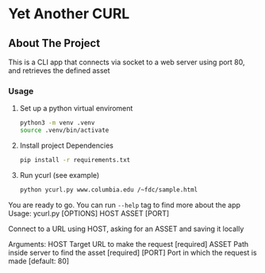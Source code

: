# Yet Another CURL

## About The Project

This is a CLI app that connects via socket to a web server using port 80, and retrieves the defined asset

### Usage
1. Set up a python virtual enviroment
    ```sh
    python3 -m venv .venv
    source .venv/bin/activate
    ```
2. Install project Dependencies
    ```sh
    pip install -r requirements.txt
    ```
2. Run ycurl (see example)
    ```sh
    python ycurl.py www.columbia.edu /~fdc/sample.html
    ```
You are ready to go.
You can run `--help` tag to find more about the app
Usage: ycurl.py [OPTIONS] HOST ASSET [PORT]

  Connect to a URL using HOST, asking for an ASSET and saving it locally

Arguments:
  HOST    Target URL to make the request  [required]
  ASSET   Path inside server to find the asset  [required]
  [PORT]  Port in which the request is made  [default: 80]

